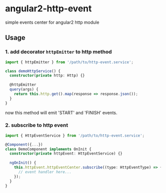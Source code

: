 # angular2-http-event
simple events center for angular2 http module

## Usage

### 1. add decorator `httpEmitter` to http method

```ts
import { httpEmitter } from '/path/to/http-event.service';

class demoHttpService() {
  constructor(private http: Http) {}
  
  @httpEmitter
  query(args) {
    return this.http.get().map(response => response.json());
  }
}
```

now this method will emit 'START' and 'FINISH' events.

### 2. subscribe to http event

``` ts
import { HttpEventService } from '/path/to/http-event.service';

@Component({...})
class DemoComponent implements OnInit {
  constructor(private httpEvent: HttpEventService) {}
  
  ngOnInit() {
    this.httpEvent.httpEventCenter.subscribe((type: HttpEventType) => {
      // event handler here...
    });
  }
}
```
